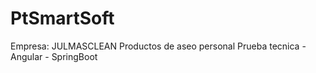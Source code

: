 # PtSmartSoft
Empresa: JULMASCLEAN Productos de aseo personal
Prueba tecnica - Angular - SpringBoot
